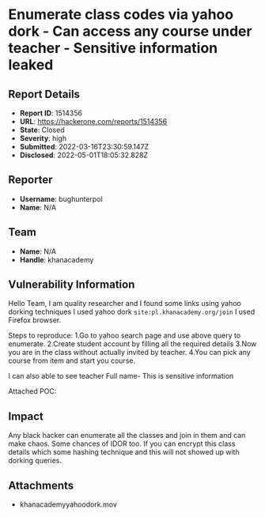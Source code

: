 # Enumerate class codes via yahoo dork - Can access any course under teacher - Sensitive information leaked

## Report Details
- **Report ID**: 1514356
- **URL**: https://hackerone.com/reports/1514356
- **State**: Closed
- **Severity**: high
- **Submitted**: 2022-03-16T23:30:59.147Z
- **Disclosed**: 2022-05-01T18:05:32.828Z

## Reporter
- **Username**: bughunterpol
- **Name**: N/A

## Team
- **Name**: N/A
- **Handle**: khanacademy

## Vulnerability Information
Hello Team,
I am quality researcher and I found some links using yahoo dorking techniques
I used yahoo dork `site:pl.khanacademy.org/join` 
I used Firefox browser.

Steps to reproduce:
1.Go to yahoo search page and use above query to enumerate.
2.Create student account by filling all the required details
3.Now you are in the class without actually invited by teacher.
4.You can pick any course from item and start you course.

I can also able to see teacher Full name- This is sensitive information 

Attached POC:

## Impact

Any black hacker can enumerate all the classes and join in them and can make chaos.
Some chances of IDOR too.
If you can encrypt this class details which some hashing technique and this will not showed up with dorking queries.

## Attachments
- khanacademyyahoodork.mov
